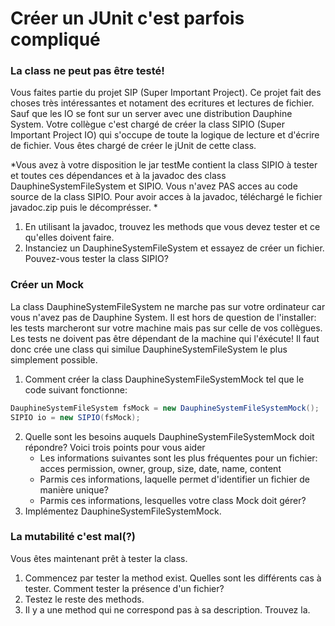 # Créer un JUnit c'est parfois compliqué

### La class ne peut pas être testé!
Vous faites partie du projet SIP (Super Important Project).
Ce projet fait des choses très intéressantes et notament des ecritures et lectures de fichier.
Sauf que les IO se font sur un server avec une distribution Dauphine System.
Votre collègue c'est chargé de créer la class SIPIO (Super Important Project IO) qui s'occupe de toute la logique 
de lecture et d'écrire de fichier. 
Vous êtes chargé de créer le jUnit de cette class.

*Vous avez à votre disposition 
le jar testMe contient la class SIPIO à tester et toutes ces dépendances
et à la javadoc des class DauphineSystemFileSystem et SIPIO.
Vous n'avez PAS acces au code source de la class SIPIO.
Pour avoir acces à la javadoc, téléchargé le fichier javadoc.zip puis le décomprésser.
*

1. En utilisant la javadoc, trouvez les methods que vous devez tester et ce qu'elles doivent faire.
2. Instanciez un DauphineSystemFileSystem et essayez de créer un fichier. Pouvez-vous tester la class SIPIO?


### Créer un Mock
La class DauphineSystemFileSystem ne marche pas sur votre ordinateur 
car vous n'avez pas de Dauphine System. 
Il est hors de question de l'installer: les tests marcheront sur votre machine
mais pas sur celle de vos collègues. 
Les tests ne doivent pas être dépendant de la machine qui l'éxécute! 
Il faut donc crée une class qui similue DauphineSystemFileSystem le plus simplement possible.

1. Comment créer la class DauphineSystemFileSystemMock tel que le code suivant fonctionne:
```java
DauphineSystemFileSystem fsMock = new DauphineSystemFileSystemMock();
SIPIO io = new SIPIO(fsMock);
```
2. Quelle sont les besoins auquels DauphineSystemFileSystemMock doit répondre? 
Voici trois points pour vous aider
   - Les informations suivantes sont les plus fréquentes pour un fichier: acces permission, owner, group, size, date, name, content 
   - Parmis ces informations, laquelle permet d'identifier un fichier de manière unique? 
   - Parmis ces informations, lesquelles votre class Mock doit gérer?
3. Implémentez DauphineSystemFileSystemMock.

### La mutabilité c'est mal(?)
Vous êtes maintenant prêt à tester la class.
1. Commencez par tester la method exist. Quelles sont les différents cas à tester. Comment tester la présence d'un fichier? 
2. Testez le reste des methods. 
3. Il y a une method qui ne correspond pas à sa description. Trouvez la.
